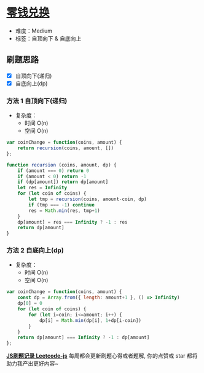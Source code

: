 # [零钱兑换](https://leetcode-cn.com/problems/coin-change/)

- 难度：Medium
- 标签：自顶向下 & 自底向上

## 刷题思路

- [x] 自顶向下(递归)
- [x] 自底向上(dp)

### 方法 1 自顶向下(递归)

- 复杂度：
    - 时间 O(n)
    - 空间 O(n)

``` js
var coinChange = function(coins, amount) {
    return recursion(coins, amount, [])
};

function recursion (coins, amount, dp) {
    if (amount === 0) return 0
    if (amount < 0) return -1
    if (dp[amount]) return dp[amount]
    let res = Infinity
    for (let coin of coins) {
        let tmp = recursion(coins, amount-coin, dp)
        if (tmp === -1) continue
        res = Math.min(res, tmp+1)
    }
    dp[amount] = res === Infinity ? -1 : res
    return dp[amount]
}
```

### 方法 2 自底向上(dp)

- 复杂度：
    - 时间 O(n)
    - 空间 O(n)

``` js
var coinChange = function(coins, amount) {
    const dp = Array.from({ length: amount+1 }, () => Infinity)
    dp[0] = 0
    for (let coin of coins) {
        for (let i=coin; i<=amount; i++) {
            dp[i] = Math.min(dp[i], 1+dp[i-coin])
        }
    }
    return dp[amount] === Infinity ? -1 : dp[amount]
};
```

**[JS刷题记录 Leetcode-js](https://github.com/Nodreame/leetcode-js)** 每周都会更新刷题心得或者题解, 你的点赞或 star 都将助力我产出更好内容~
